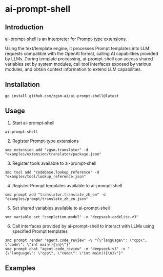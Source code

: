 # ai-prompt-shell

## Introduction

ai-prompt-shell is an interpreter for Prompt-type extensions.

Using the text/template engine, it processes Prompt templates into LLM requests compatible with the OpenAI format, calling AI capabilities provided by LLMs. During template processing, ai-prompt-shell can access shared variables set by system modules, call tool interfaces exposed by various modules, and obtain context information to extend LLM capabilities.

## Installation

```shell
go install github.com/zgsm-ai/ai-prompt-shell@latest
```

## Usage

1. Start ai-prompt-shell

```shell
ai-prompt-shell
```

2. Register Prompt-type extensions

```shell
smc extension add "zgsm.translator" -d "examples/extension/translator/package.json"
```

3. Register tools available to ai-prompt-shell

```shell
smc tool add "codebase.lookup_reference" -d "examples/tool/lookup_reference.json"
```

4. Register Prompt templates available to ai-prompt-shell

```shell
smc prompt add "translator.translate_zh_en" -d "examples/prompt/translate_zh_en.json"
```

5. Set shared variables available to ai-prompt-shell

```shell
smc variable set "completion.model" -v "deepseek-codelite-v3"
```

6. Call interfaces provided by ai-prompt-shell to interact with LLMs using specified Prompt templates

```shell
smc prompt render "agent.code_review" -v "{\"language\": \"cpp\", \"code\": \"int main(){\n}\"}"
smc prompt chat "agent.code_review" -m "deepseek-v3" -v "{\"language\": \"cpp\", \"code\": \"int main(){\n}\"}"
```

## Examples
